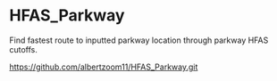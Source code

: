 # HFAS_Parkway
Find fastest route to inputted parkway location through parkway HFAS cutoffs.

https://github.com/albertzoom11/HFAS_Parkway.git